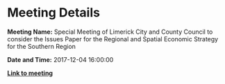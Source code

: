 # Meeting Details

**Meeting Name:** Special Meeting of Limerick City and County Council to consider the Issues Paper for the Regional and Spatial Economic Strategy for the Southern Region

**Date and Time:** 2017-12-04 16:00:00

**<a href="https://www.limerick.ie/council/whats-on/special-meeting-limerick-city-and-county-council-consider-issues-paper-regional" target="_blank">Link to meeting</a>**
